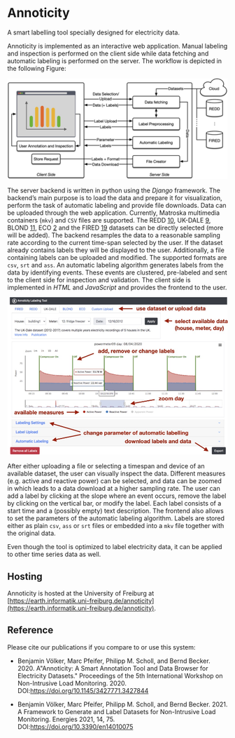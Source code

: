 # Annoticity

A smart labelling tool specially designed for electricity data.


Annoticity is implemented as an interactive web application. Manual labeling and inspection is performed on the client side while data fetching and automatic labeling is performed on the server. The workflow is depicted in the following Figure:

<img src="/docu/figures/flow.jpg">

The server backend is written in python using the _Django_ framework. The backend’s main purpose is to load the data and prepare it for visualization, perform the task of automatic labeling and provide file downloads. Data can be uploaded through the web application. Currently, Matroska multimedia containers (```mkv```) and ```CSV``` files are supported. The REDD [10](http://redd.csail.mit.edu), UK-DALE [9](https://data.ukedc.rl.ac.uk/browse/edc/efficiency/residential/EnergyConsumption/Domestic/UK-DALE-2017/ReadMe_DALE-2017.html), BLOND [11](https://mediatum.ub.tum.de/1375836), ECO [2](https://www.vs.inf.ethz.ch/res/show.html?what=eco-data) and the FIRED [19](https://github.com/voelkerb/FIRED_dataset_helper) datasets can be directly selected (more will be added). The backend resamples the data to a reasonable sampling rate according to the current time-span selected by the user. If the dataset already contains labels they will be displayed to the user. Additionally, a file containing labels can be uploaded and modified. The supported formats are ```csv```, ```srt``` and ```ass```. An automatic labeling algorithm generates labels from the data by identifying events. These events are clustered, pre-labeled and sent to the client side for inspection and validation.
The client side is implemented in _HTML_ and _JavaScript_ and provides the frontend to the user. 

<img src="/docu/figures/gui.jpg">

After either uploading a file or selecting a timespan and device of an available dataset, the user can visually inspect the data. Different measures (e.g. active and reactive power) can be selected, and data can be zoomed in which leads to a data download at a higher sampling rate. The user can add a label by clicking at the slope where an event occurs, remove the label by clicking on the vertical bar, or modify the label. Each label consists of a start time and a (possibly empty) text description. The frontend also allows to set the parameters of the automatic labeling algorithm. Labels are stored either as plain ```csv```, ```ass``` or ```srt``` files or embedded into a ```mkv``` file together with the original data.

Even though the tool is optimized to label electricity data, it can be applied to other time series data as well.

## Hosting
Annoticity is hosted at the University of Freiburg at [https://earth.informatik.uni-freiburg.de/annoticity](https://earth.informatik.uni-freiburg.de/annoticity).

## Reference

Please cite our publications if you compare to or use this system:

* Benjamin Völker, Marc Pfeifer, Philipp M. Scholl, and Bernd Becker. 2020. A"Annoticity: A Smart Annotation Tool and Data Browser for Electricity Datasets." Proceedings of the 5th International Workshop on Non-Intrusive Load Monitoring. 2020. DOI:https://doi.org/10.1145/3427771.3427844

* Benjamin Völker, Marc Pfeifer, Philipp M. Scholl, and Bernd Becker. 2021. A Framework to Generate and Label Datasets for Non-Intrusive Load Monitoring. Energies 2021, 14, 75. DOI:https://doi.org/10.3390/en14010075